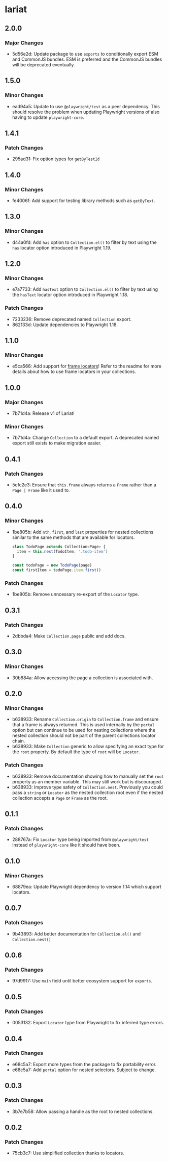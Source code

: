 # lariat

## 2.0.0

### Major Changes

- 5d56e2d: Update package to use `exports` to conditionally export ESM and
  CommonJS bundles. ESM is preferred and the CommonJS bundles will be deprecated
  eventually.

## 1.5.0

### Minor Changes

- ead94a5: Update to use `@playwright/test` as a peer dependency. This should
  resolve the problem when updating Playwright versions of also having to update
  `playwright-core`.

## 1.4.1

### Patch Changes

- 295ad31: Fix option types for `getByTestId`

## 1.4.0

### Minor Changes

- fe4006f: Add support for testing library methods such as `getByText`.

## 1.3.0

### Minor Changes

- d44a0fd: Add `has` option to `Collection.el()` to filter by text using the
  `has` locator option introduced in Playwright 1.19.

## 1.2.0

### Minor Changes

- e7a7733: Add `hasText` option to `Collection.el()` to filter by text using the
  `hasText` locator option introduced in Playwright 1.18.

### Patch Changes

- 7233236: Remove deprecated named `Collection` export.
- 862133d: Update dependencies to Playwright 1.18.

## 1.1.0

### Minor Changes

- e5ca566: Add support for
  [frame locators](https://playwright.dev/docs/api/class-framelocator)! Refer to
  the readme for more details about how to use frame locators in your
  collections.

## 1.0.0

### Major Changes

- 7b71d4a: Release v1 of Lariat!

### Minor Changes

- 7b71d4a: Change `Collection` to a default export. A deprecated named export
  still exists to make migration easier.

## 0.4.1

### Patch Changes

- 5efc2e3: Ensure that `this.frame` always returns a `Frame` rather than a
  `Page | Frame` like it used to.

## 0.4.0

### Minor Changes

- 1be805b: Add `nth`, `first`, and `last` properties for nested collections
  similar to the same methods that are available for locators.

  ```ts
  class TodoPage extends Collection<Page> {
    item = this.nest(TodoItem, '.todo-item')
  }

  const todoPage = new TodoPage(page)
  const firstItem = todoPage.item.first()
  ```

### Patch Changes

- 1be805b: Remove unncessary re-export of the `Locator` type.

## 0.3.1

### Patch Changes

- 2dbbda4: Make `Collection.page` public and add docs.

## 0.3.0

### Minor Changes

- 30b884a: Allow accessing the page a collection is associated with.

## 0.2.0

### Minor Changes

- b638933: Rename `Collection.origin` to `Collection.frame` and ensure that a
  frame is always returned. This is used internally by the `portal` option but
  can continue to be used for nesting collections where the nested collection
  should not be part of the parent collections locator chain.
- b638933: Make `Collection` generic to allow specifying an exact type for the
  `root` property. By default the type of `root` will be `Locator`.

### Patch Changes

- b638933: Remove documentation showing how to manually set the `root` property
  as an member variable. This may still work but is discouraged.
- b638933: Improve type safety of `Collection.nest`. Previously you could pass a
  `string` or `Locator` as the nested collection root even if the nested
  collection accepts a `Page` or `Frame` as the root.

## 0.1.1

### Patch Changes

- 288767a: Fix `Locator` type being imported from `@playwright/test` instead of
  `playwright-core` like it should have been.

## 0.1.0

### Minor Changes

- 68879ea: Update Playwright dependency to version 1.14 which support locators.

## 0.0.7

### Patch Changes

- 9b43893: Add better documentation for `Collection.el()` and
  `Collection.nest()`

## 0.0.6

### Patch Changes

- 97d9917: Use `main` field until better ecosystem support for `exports`.

## 0.0.5

### Patch Changes

- 0053132: Export `Locator` type from Playwright to fix inferred type errors.

## 0.0.4

### Patch Changes

- e68c5a7: Export more types from the package to fix portability error.
- e68c5a7: Add `portal` option for nested selectors. Subject to change.

## 0.0.3

### Patch Changes

- 3b7e7b58: Allow passing a handle as the root to nested collections.

## 0.0.2

### Patch Changes

- 75cb3c7: Use simplified collection thanks to locators.
